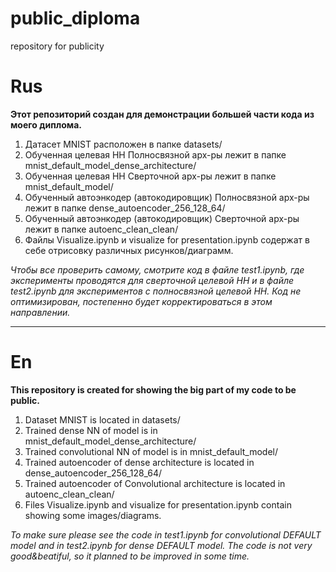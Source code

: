 # public_diploma
 repository for publicity
# Rus
**Этот репозиторий создан для демонстрации большей части кода из моего диплома.**
1. Датасет MNIST расположен в папке datasets/
2. Обученная целевая НН Полносвязной арх-ры лежит в папке mnist_default_model_dense_architecture/
3. Обученная целевая НН Сверточной арх-ры лежит в папке mnist_default_model/
4. Обученный автоэнкодер (автокодировщик) Полносвязной арх-ры лежит в папке dense_autoencoder_256_128_64/
5. Обученный автоэнкодер (автокодировщик) Сверточной арх-ры лежит в папке autoenc_clean_clean/
6. Файлы Visualize.ipynb и visualize for presentation.ipynb содержат в себе отрисовку различных рисунков/диаграмм.

*Чтобы все проверить самому, смотрите код в файле test1.ipynb, где эксперименты проводятся для сверточной целевой НН и в файле test2.ipynb для экспериментов с полносвязной целевой НН.*
*Код не оптимизирован, постепенно будет корректироваться в этом направлении.*

---

# En
**This repository is created for showing the big part of my code to be public.**
1. Dataset MNIST is located in datasets/
2. Trained dense NN of model is in mnist_default_model_dense_architecture/
3. Trained convolutional NN of model is in mnist_default_model/
4. Trained autoencoder of dense architecture is located in dense_autoencoder_256_128_64/
5. Trained autoencoder of Convolutional architecture is located in autoenc_clean_clean/
6. Files Visualize.ipynb and visualize for presentation.ipynb contain showing some images/diagrams.

*To make sure please see the code in test1.ipynb for convolutional DEFAULT model and in test2.ipynb for dense DEFAULT model.*
*The code is not very good&beatiful, so it planned to be improved in some time.*
